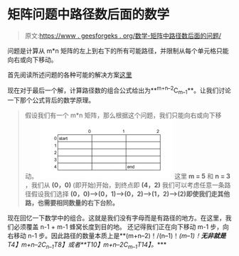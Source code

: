 # 矩阵问题中路径数后面的数学

> 原文:[https://www . geesforgeks . org/数学-矩阵中路径数后面的问题/](https://www.geeksforgeeks.org/maths-behind-number-of-paths-in-matrix-problem/)

问题是计算从 m*n 矩阵的左上到右下的所有可能路径，并限制从每个单元格只能向右或向下移动。

首先阅读所述问题的各种可能的解决方案[这里](https://www.geeksforgeeks.org/count-possible-paths-top-left-bottom-right-nxm-matrix/)

现在对于最后一个解，计算路径数的组合公式给出为**<sup>m+n–2</sup>C<sub>m–1</sub>**。让我们讨论一下那个公式背后的数学原理。

> 假设我们有一个 m*n 矩阵，那么根据这个问题，我们只能向右或向下移动。
> ![](img/f6777cfe0b25a29704d4d60b73a8bfef.png)
> 这里 **m = 5** 和 **n = 3** ，我们从 **(0，0)** (即开始)开始，到终点即 **(4，2)** 我们可以考虑任意一条路径假设我们选择
> **(0，0)—>(0，1)—>(0，2)—>(1，2)—>(2)即使我们走其他路，也需要相同数量的右下台阶。**

现在回忆一下数学中的组合。这就是我们没有字母而是有路径的地方。在这里，我们必须覆盖 n-1 + m-1 蜂窝长度到目的地。
还记得我们正在向下移动 m-1 步，向右移动 n-1 步。因此路径的数量本质上是**(m+n–2)！/(n–1)！*(m–1)！**无非就是**T4】m+n–2C<sub>n–1</sub>T8】或者**T10】m+n–2C<sub>m–1</sub>T14】。****